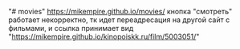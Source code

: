 "# movies" 
https://mikempire.github.io/movies/
кнопка "смотреть" работает некорректно, тк идет переадресация на другой сайт с фильмами, и ссылка принимает вид 
"https://mikempire.github.io/kinopoiskk.ru/film/5003051/" 
